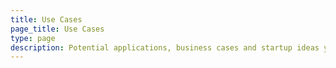 ```yaml
---
title: Use Cases
page_title: Use Cases
type: page
description: Potential applications, business cases and startup ideas you can build with Qdrant
---
```



